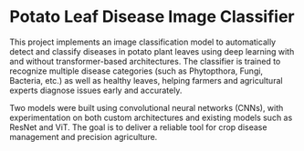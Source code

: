 # Potato Leaf Disease Image Classifier

This project implements an image classification model to automatically detect and classify diseases in potato plant leaves using deep learning with and without transformer-based architectures. The classifier is trained to recognize multiple disease categories (such as Phytopthora, Fungi, Bacteria, etc.) as well as healthy leaves, helping farmers and agricultural experts diagnose issues early and accurately.

Two models were built using convolutional neural networks (CNNs), with experimentation on both custom architectures and existing models such as ResNet and ViT. The goal is to deliver a reliable tool for crop disease management and precision agriculture.
